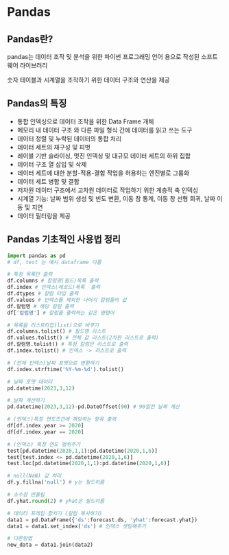 # Pandas

## Pandas란?

pandas는 데이터 조작 및 분석을 위한 파이썬 프로그래밍 언어 용으로 작성된 소프트웨어 라이브러리

숫자 테이블과 시계열을 조작하기 위한 데이터 구조와 연산을 제공

## Pandas의 특징

- 통합 인덱싱으로 데이터 조작을 위한 Data Frame 개체
- 메모리 내 데이터 구조 와 다른 파일 형식 간에 데이터를 읽고 쓰는 도구
- 데이터 정렬 및 누락된 데이터의 통합 처리
- 데이터 세트의 재구성 및 피벗
- 레이블 기반 슬라이싱, 멋진 인덱싱 및 대규모 데이터 세트의 하위 집합
- 데이터 구조 열 삽입 및 삭제
- 데이터 세트에 대한 분할-적용-결합 작업을 허용하는 엔진별로 그룹화
- 데이터 세트 병합 및 결합
- 저차원 데이터 구조에서 고차원 데이터로 작업하기 위한 계층적 축 인덱싱
- 시계열 기능: 날짜 범위 생성 및 빈도 변환, 이동 창 통계, 이동 창 선형 회귀, 날짜 이동 및 지연
- 데이터 필터링을 제공

## Pandas 기초적인 사용법 정리

```python
import pandas as pd
# df, test 는 예시 dataframe 이름

# 특정 목록만 출력
df.columns # 칼럼명(필드)목록 출력
df.index # 인덱스(레코드)목록  출력
df.dtypes # 칼럼 타입 출력
df.values # 인덱스를 제외한 나머지 칼럼들의 값
df.칼럼명 # 해당 칼럼 출력
df['칼럼명'] # 칼럼을 출력하는 같은 명령어

# 목록을 리스트타입(list)으로 바꾸기
df.columns.tolist() # 필드명 리스트
df.values.tolist() # 전체 값 리스트(2차원 리스트로 출력)
df.칼럼명.tolist() # 특정 칼럼만 리스트로 출력
df.index.tolist() # 인덱스 -> 리스트로 출력

# (전체 인덱스)날짜 포맷으로 변환하기
df.index.strftime('%Y-%m-%d').tolist()

# 날짜 포맷 데이터
pd.datetime(2023,3,12)

# 날짜 계산하기
pd.datetime(2023,3,12)-pd.DateOffset(90) # 90일전 날짜 계산

# (인덱스)특정 연도조건에 해당하는 항목 출력
df[df.index.year >= 2020]
df[df.index.year == 2020]

# (인덱스) 특정 연도 범위주기
test[pd.datetime(2020,1,1):pd.datetime(2020,1,6)]
test[test.index <= pd.datetime(2020,1,6)]
test.loc[pd.datetime(2020,1,1):pd.datetime(2020,1,6)]

# null(NaN) 값 처리
df.y.fillna('null') # y는 필드이름

# 소수점 반올림
df.yhat.round(2) # yhat은 필드이름

# 데이터 프레임 합치기 (칼럼 복사하기)
data1 = pd.DataFrame({'ds':forecast.ds, 'yhat':forecast.yhat})
data1 = data1.set_index('ds') # 인덱스 셋팅해주기

# 다른방법
new_data = data1.join(data2)
```
